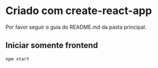 # Criado com create-react-app

Por favor seguir o guia do README.md da pasta principal.

## Iniciar somente frontend

```console
npm start
```
